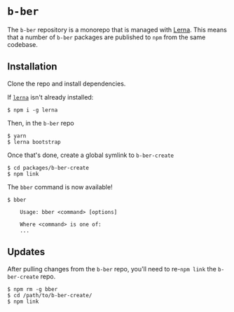 # `b-ber`

The `b-ber` repository is a monorepo that is managed with [Lerna](https://lernajs.io/). This means that a number of `b-ber` packages are published to `npm` from the same codebase.

## Installation

Clone the repo and install dependencies.

If [`lerna`](https://github.com/lerna/lerna/) isn't already installed:

```console
$ npm i -g lerna
```

Then, in the `b-ber` repo

```console
$ yarn
$ lerna bootstrap
```

Once that's done, create a global symlink to `b-ber-create`

```console
$ cd packages/b-ber-create
$ npm link
```

The `bber` command is now available!

```console
$ bber

    Usage: bber <command> [options]

    Where <command> is one of:
    ...

```

## Updates

After pulling changes from the `b-ber` repo, you'll need to re-`npm link` the `b-ber-create` repo.

```console
$ npm rm -g bber
$ cd /path/to/b-ber-create/
$ npm link
```
